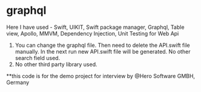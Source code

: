 # graphql

Here I have used - Swift, UIKIT, Swift package manager, Graphql, Table view, Apollo, MMVM, Dependency Injection, Unit Testing for Web Api

1. You can change the graphql file. Then need to delete the API.swift file manually.  In the next run new API.swift file will be generated. No other search field used.
2. No other third party library used.

**this code is for the demo project for interview by @Hero Software GMBH, Germany
